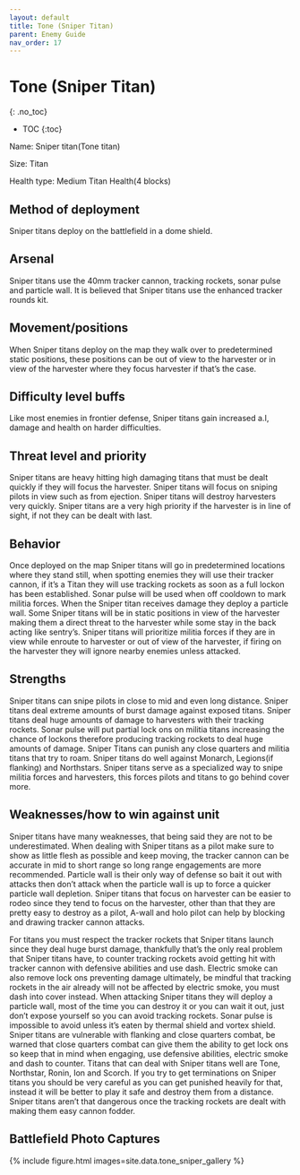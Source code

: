 ```yaml
---
layout: default
title: Tone (Sniper Titan)
parent: Enemy Guide
nav_order: 17
---
```


# Tone (Sniper Titan)
{: .no_toc}

- TOC
{:toc}

Name: Sniper titan(Tone titan) 

Size: Titan

Health type: Medium Titan Health(4 blocks)

## Method of deployment

Sniper titans deploy on the battlefield in a dome shield.

## Arsenal

Sniper titans use the 40mm tracker cannon, tracking rockets, sonar pulse and particle wall. It is believed that Sniper titans use the enhanced tracker rounds kit. 

## Movement/positions

When Sniper titans deploy on the map they walk over to predetermined static positions, these positions can be out of view to the harvester or in view of the harvester where they focus harvester if that’s the case. 

## Difficulty level buffs

Like most enemies in frontier defense, Sniper titans gain increased a.I, damage and health on harder difficulties.

## Threat level and priority 

Sniper titans are heavy hitting high damaging titans that must be dealt quickly if they will focus the harvester. Sniper titans will focus on sniping pilots in view such as from ejection. Sniper titans will destroy harvesters very quickly. Sniper titans are a very high priority if the harvester is in line of sight, if not they can be dealt with last. 

## Behavior

Once deployed on the map Sniper titans will go in predetermined locations where they stand still, when spotting enemies they will use their tracker cannon, if it’s a Titan they will use tracking rockets as soon as a full lockon has been established. Sonar pulse will be used when off cooldown to mark militia forces. When the Sniper titan receives damage they deploy a particle wall. Some Sniper titans will be in static positions in view of the harvester making them a direct threat to the harvester while some stay in the back acting like sentry’s. Sniper titans will prioritize militia forces if they are in view while enroute to harvester or out of view of the harvester, if firing on the harvester they will ignore nearby enemies unless attacked. 

## Strengths

Sniper titans can snipe pilots in close to mid and even long distance. Sniper titans deal extreme amounts of burst damage against exposed titans. Sniper titans deal huge amounts of damage to harvesters with their tracking rockets. Sonar pulse will put partial lock ons on militia titans increasing the chance of lockons therefore producing tracking rockets to deal huge amounts of damage. Sniper Titans can punish any close quarters and militia titans that try to roam. Sniper titans do well against Monarch, Legions(if flanking) and Northstars. Sniper titans serve as a specialized way to snipe militia forces and harvesters, this forces pilots and titans to go behind cover more. 

## Weaknesses/how to win against unit 

Sniper titans have many weaknesses, that being said they are not to be underestimated. When dealing with Sniper titans as a pilot make sure to show as little flesh as possible and keep moving, the tracker cannon can be accurate in mid to short range so long range engagements are more recommended. Particle wall is their only way of defense so bait it out with attacks then don’t attack when the particle wall is up to force a quicker particle wall depletion. Sniper titans that focus on harvester can be easier to rodeo since they tend to focus on the harvester, other than that they are pretty easy to destroy as a pilot, A-wall and holo pilot can help by blocking and drawing tracker cannon attacks.

For titans you must respect the tracker rockets that Sniper titans launch since they deal huge burst damage, thankfully that’s the only real problem that Sniper titans have, to counter tracking rockets avoid getting hit with tracker cannon with defensive abilities and use dash. Electric smoke can also remove lock ons preventing damage ultimately, be mindful that tracking rockets in the air already will not be affected by electric smoke, you must dash into cover instead. When attacking Sniper titans they will deploy a particle wall, most of the time you can destroy it or you can wait it out, just don’t expose yourself so you can avoid tracking rockets. Sonar pulse is impossible to avoid unless it’s eaten by thermal shield and vortex shield. Sniper titans are vulnerable with flanking and close quarters combat, be warned that close quarters combat can give them the ability to get lock ons so keep that in mind when engaging, use defensive abilities, electric smoke and dash to counter. Titans that can deal with Sniper titans well are Tone, Northstar, Ronin, Ion and Scorch. If you try to get terminations on Sniper titans you should be very careful as you can get punished heavily for that, instead it will be better to play it safe and destroy them from a distance. Sniper titans aren’t that dangerous once the tracking rockets are dealt with making them easy cannon fodder. 

## Battlefield Photo Captures

{% include figure.html images=site.data.tone_sniper_gallery %}